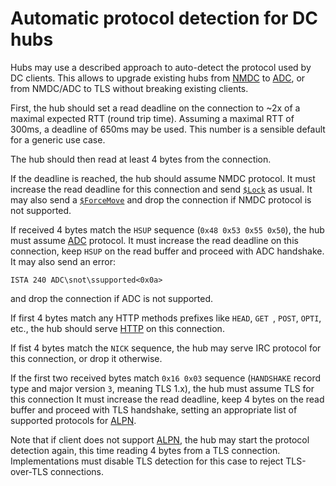 # Automatic protocol detection for DC hubs

Hubs may use a described approach to auto-detect the protocol used by DC clients.
This allows to upgrade existing hubs from [NMDC](./nmdc/nmdc.md) to [ADC](./adc/ADC.txt),
or from NMDC/ADC to TLS without breaking existing clients.

First, the hub should set a read deadline on the connection to ~2x of a maximal expected
RTT (round trip time). Assuming a maximal RTT of 300ms, a deadline of 650ms may be used.
This number is a sensible default for a generic use case.

The hub should then read at least 4 bytes from the connection.

If the deadline is reached, the hub should assume NMDC protocol. It must increase the
read deadline for this connection and send [`$Lock`](./nmdc/nmdc.md#lock) as usual.
It may also send a [`$ForceMove`](./nmdc/nmdc.md#forcemove) and drop the connection
if NMDC protocol is not supported.

If received 4 bytes match the `HSUP` sequence (`0x48 0x53 0x55 0x50`), the hub must
assume [ADC](./adc/ADC.txt) protocol. It must increase the read deadline on this connection,
keep `HSUP` on the read buffer and proceed with ADC handshake.
It may also send an error:
```
ISTA 240 ADC\snot\ssupported<0x0a>
```
and drop the connection if ADC is not supported.

If first 4 bytes match any HTTP methods prefixes like `HEAD`, `GET `, `POST`, `OPTI`, etc.,
the hub should serve [HTTP](./http) on this connection.

If fist 4 bytes match the `NICK` sequence, the hub may serve IRC protocol for this connection,
or drop it otherwise.

If the first two received bytes match `0x16 0x03` sequence (`HANDSHAKE` record type
and major version `3`, meaning TLS 1.x), the hub must assume TLS for this connection
It must increase the read deadline, keep 4 bytes on the read buffer and proceed with
TLS handshake, setting an appropriate list of supported protocols for [ALPN](./alpn.md).

Note that if client does not support [ALPN](./alpn.md), the hub may start the protocol
detection again, this time reading 4 bytes from a TLS connection. Implementations must
disable TLS detection for this case to reject TLS-over-TLS connections.